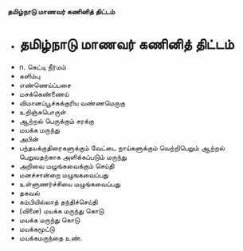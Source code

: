 **தமிழ்நாடு மாணவர் கணினித் திட்டம்**
- # தமிழ்நாடு மாணவர் கணினித் திட்டம்
- n. கெட்டி நீர்மம்
- களிம்பு
- எண்ணெய்ப்பசை
- மசக்கெண்ணைய்
- விமானப்பூச்சுக்குரிய வண்ணமெருகு
- உறிஞ்சுபொருள்
- ஆற்றல் பெருக்கும் சரக்கு
- மயக்க மருந்து
- அபின்
- பந்தயக்குதிரைகளுக்கும் வேட்டை நாய்களுக்கும் வெற்றிபெறும் ஆற்றல் பெறுவதற்காக அளிக்கப்படும் மருந்து
- அறிவை மழுங்கவைக்கும் செய்தி
- மனச்சான்றை மழுஙகவைப்பது
- உள்ளுணர்ச்சியை மழுங்கவைப்பது
- தகவல்
- கம்பியில்லாத் தந்திச்செய்தி
- (வினை) மயக்க மருந்து கொடு
- மயக்க மருந்து கொடு
- மயக்கமூட்டு
- மயக்கமருந்தை உண்.

